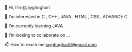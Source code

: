 👋 Hi, I’m @jayghoghari


👀 I’m interested in C , C++ , JAVA , HTML , CSS , ADVANCE C

🌱 I’m currently learning JAVA

💞️ I’m looking to collaborate on ...

📫 How to reach me jayghoghari0@gmail.com 
